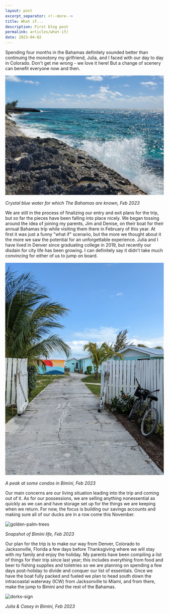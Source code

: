 ```yaml
---
layout: post
excerpt_separator: <!--more-->
title: What if...
description: First blog post
permalink: articles/what-if/
date: 2023-04-02
---
```


Spending four months in the Bahamas definitely sounded better than continuing the monotony my girlfriend, Julia, and I faced with our day to day in Colorado. Don't get me wrong - we love it here! But a change of scenery can benefit everyone now and then.

![crashing-waves](/images/crashing_waves.jpg)

*Crystal blue water for which The Bahamas are known, Feb 2023*

We are still in the process of finalizing our entry and exit plans for the trip, but so far the pieces have been falling into place nicely. We began tossing around the idea of joining my parents, Jim and Denise, on their boat for their annual Bahamas trip while visiting them there in February of this year. At first it was just a funny "what if" scenario, but the more we thought about it the more we saw the potential for an unforgettable experience. Julia and I have lived in Denver since graduating college in 2019, but recently our disdain for city life has been growing. I can definitely say it didn't take much convincing for either of us to jump on board.

![sunset-bicycle](/images/sunset-bicycle.jpg)

*A peak at some condos in Bimini, Feb 2023*

Our main concerns are our living situation leading into the trip and coming out of it. As for our possessions, we are selling anything nonessential as quickly as we can and have storage set up for the things we are keeping when we return. For now, the focus is building our savings accounts and making sure all of our ducks are in a row come this November.

![golden-palm-trees](/images/golden-palm-trees.jpg)

*Snapshot of Bimini life, Feb 2023*

Our plan for the trip is to make our way from Denver, Colorado to Jacksonville, Florida a few days before Thanksgiving where we will stay with my family and enjoy the holiday. My parents have been compiling a list of things for their trip since last year; this includes everything from food and beer to fishing supplies and toiletries so we are planning on spending a few days post-holiday to divide and conquer our list of essentials. Once we have the boat fully packed and fueled we plan to head south down the intracoastal waterway (ICW) from Jacksonville to Miami, and from there, make the jump to Bimini and the rest of the Bahamas. 

![dorks-sign](/images/dorks-sign.jpg)

*Julia & Casey in Bimini, Feb 2023*

